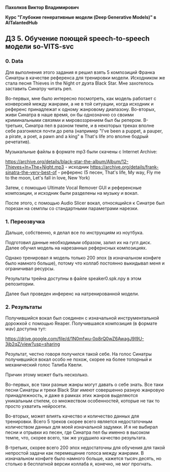 **Пахолков Виктор Владимирович**

**Курс "Глубокие генеративные модели (Deep Generative Models)" в AITalantedHub**


## ДЗ 5. Обучение поющей speech-to-speech модели so-VITS-svc


### 0. Data

Для выполнения этого задания я решил взять 5 композиций Франка Синатры в качестве референса для тренировки модели.
Исходником же стала песня Thieves in the Night от дуэта Black Star.
Мне захотелось заставить Синатру читать реп.

Во-первых, мне было интересно посмотреть, как модель работает с конверсией между жанрами, а не в той ситуации, когда исходник и референс принадлежат к одному жанровому диапазону.
Во-вторых, живи Синатра в наше время, он бы однозначно со своими криминальными связями и мировоззрением был бы репером. 
В-третьих, Синатра пел в разном темпе, и в некоторых треках вполне себе разгонялся почти до репа (например "I've been a puppet, a pauper, a pirate, a poet, a pawn and a king" в That's life это вполне бодрый речетатив).

Музыкальные файлы в формате mp3 были скачены с Internet Archive:

https://archive.org/details/black-star-the-album/Album/12-Thieves+In+The+Night.mp3 - исходник
https://archive.org/details/frank-sinatra-the-very-best-of - референс (5 песен, That's life, My way, Fly me to the moon, Let's fall in love, New York)

Затем, с помощью Ultimate Vocal Remover GUI и референсные композиции, и исходник были разделены на музыку и вокал.

После этого, с помощью Audio Slicer вокал, относящийся к Синатре был порезан на семплы со стандартными параметрами нарезки.

### 1. Переозвучка

Дальше, собственно, я делал все по инструкциям из ноутбука.

Подготовил данные необходимым образом, залил их на гугл диск.
Далее обучил модель на нарезанных рефернсных композициях.

Однако тренировал я модель только 200 эпох (в изначальном конфиге было намного больше), потому что коллаб постоянно выкидывал меня и ограничивал ресурсы.

Результаты трейна доступны в файле speaker0.spk.npy в этом репозитории.

Далее был проведен инференс на натренированной модели. 


### 2. Результаты

Получившийся вокал был соединен с изначальной инструментальной дорожкой с помощью Reaper.
Получившаяся композиция (в формате wav) доступна тут:

https://drive.google.com/file/d/1N0mfwu-0p8rQ0wZ6AwagJ9I9U-3jb2qZ/view?usp=sharing

Результат, честно говоря получился такой себе.
На голос Синатры получившийся вокал особо не похож, скорее на более топорный и механический голос Талиба Квели.

Причин этому может быть несколько.

Во-первых, все таки разные жанры могут давать о себе знать. 
Все таки песни Синатры и треки Black Star имеют совершенно разную жанровую принадлежность, и даже в рамках этих жанров выделяются уникальным стилем, со множеством особенностей, которые не так то просто ухватить нейросети.

Во-вторых, может влиять качество и количество данных для тренировки. 
Всего 5 треков скорее всего является недостаточным количеством данных для моей изначальной задумки.
И я не выбирал песни и отрывки из песен, где Синатра пел бы именно в высоком темпе, что, скорее всего, так же ухудшило качество результата.

В-третьих, скорее всего 200 эпох недостаточны для обучения для такой непростой задачи как перемещение голоса между жанрами.
В изначальном конфиге было намного больше, кажется тысяч десять, но столько в бесплатной версии коллаба я, конечно, не мог прогнать.
